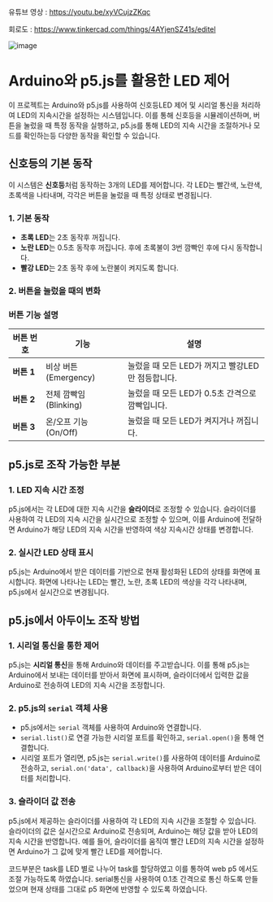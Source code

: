 유튜브 영상 : https://youtu.be/xyVCujzZKqc



회로도 : https://www.tinkercad.com/things/4AYjenSZ41s/editel

![image](https://github.com/user-attachments/assets/7b48dc20-70f4-4a07-9518-4da79ef6f99e)




# Arduino와 p5.js를 활용한 LED 제어

이 프로젝트는 Arduino와 p5.js를 사용하여 신호등LED 제어 및 시리얼 통신을 처리하여 LED의 지속시간을 설정하는 시스템입니다. 이를 통해 신호등을 시뮬레이션하며, 버튼을 눌렀을 때 특정 동작을 실행하고, p5.js를 통해 LED의 지속 시간을 조절하거나 모드를 확인하는등 다양한 동작을 확인할 수 있습니다.

## 신호등의 기본 동작

이 시스템은 **신호등**처럼 동작하는 3개의 LED를 제어합니다. 각 LED는 빨간색, 노란색, 초록색을 나타내며, 각각은 버튼을 눌렀을 때 특정 상태로 변경됩니다.

### 1. **기본 동작**
- **초록 LED**는 2초 동작후 꺼집니다.
- **노란 LED**는 0.5초 동작후 꺼집니다. 후에 초록불이 3번 깜빡인 후에 다시 동작합니다.
- **빨강 LED**는 2초 동작 후에 노란불이 켜지도록 합니다.

### 2. **버튼을 눌렀을 때의 변화**
### 버튼 기능 설명

| 버튼 번호 | 기능              | 설명                                          |
|-----------|-------------------|---------------------------------------------|
| **버튼 1** | 비상 버튼 (Emergency) | 눌렀을 때 모든 LED가 꺼지고 빨강LED만 점등합니다. |
| **버튼 2** | 전체 깜빡임 (Blinking) | 눌렀을 때 모든 LED가 0.5초 간격으로 깜빡입니다. |
| **버튼 3** | 온/오프 기능 (On/Off) | 눌렀을 때 모든 LED가 켜지거나 꺼집니다. |


## p5.js로 조작 가능한 부분

### 1. **LED 지속 시간 조정**
p5.js에서는 각 LED에 대한 지속 시간을 **슬라이더**로 조정할 수 있습니다. 슬라이더를 사용하여 각 LED의 지속 시간을 실시간으로 조정할 수 있으며, 이를 Arduino에 전달하면 Arduino가 해당 LED의 지속 시간을 반영하여 색상 지속시간 상태를 변경합니다.

### 2. **실시간 LED 상태 표시**
p5.js는 Arduino에서 받은 데이터를 기반으로 현재 활성화된 LED의 상태를 화면에 표시합니다. 화면에 나타나는 LED는 빨간, 노란, 초록 LED의 색상을 각각 나타내며, p5.js에서 실시간으로 변경됩니다.


## p5.js에서 아두이노 조작 방법

### 1. **시리얼 통신을 통한 제어**
p5.js는 **시리얼 통신**을 통해 Arduino와 데이터를 주고받습니다. 이를 통해 p5.js는 Arduino에서 보내는 데이터를 받아서 화면에 표시하며, 슬라이더에서 입력한 값을 Arduino로 전송하여 LED의 지속 시간을 조정합니다.

### 2. **p5.js의 `serial` 객체 사용**
- p5.js에서는 `serial` 객체를 사용하여 Arduino와 연결합니다.
- `serial.list()`로 연결 가능한 시리얼 포트를 확인하고, `serial.open()`을 통해 연결합니다.
- 시리얼 포트가 열리면, p5.js는 `serial.write()`를 사용하여 데이터를 Arduino로 전송하고, `serial.on('data', callback)`을 사용하여 Arduino로부터 받은 데이터를 처리합니다.

### 3. **슬라이더 값 전송**
p5.js에서 제공하는 슬라이더를 사용하여 각 LED의 지속 시간을 조절할 수 있습니다. 슬라이더의 값은 실시간으로 Arduino로 전송되며, Arduino는 해당 값을 받아 LED의 지속 시간을 반영합니다. 예를 들어, 슬라이더를 움직여 빨간 LED의 지속 시간을 설정하면 Arduino가 그 값에 맞게 빨간 LED를 제어합니다.

코드부분은 task를 LED 별로 나누어 task를 할당하였고 이를 통하여 web p5 에서도 조절 가능하도록 하였습니다. 
serial통신을 사용하여 0.1초 간격으로 통신 하도록 만들었으며 현재 상태를 그대로 p5 화면에 반영할 수 있도록 하였습니다.
